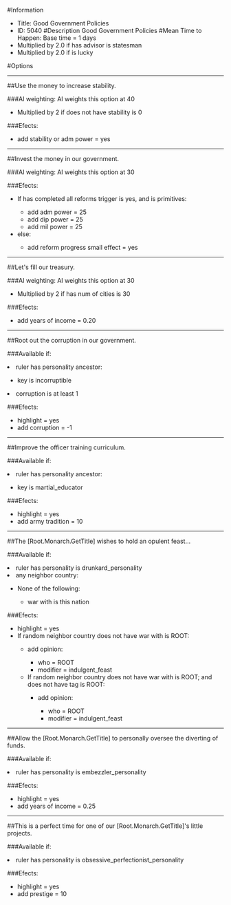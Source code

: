 #Information
 - Title: Good Government Policies
 - ID: 5040
#Description
Good Government Policies
#Mean Time to Happen:
Base time = 1 days
 - Multiplied by 2.0 if has advisor is statesman
 - Multiplied by 2.0 if is lucky

#Options

___
##Use the money to increase stability.

###AI weighting:
AI weights this option at 40
 - Multiplied by 2 if does not have stability is 0


###Efects:<ul><li>add stability or adm power = yes</li></ul>

___
##Invest the money in our government.

###AI weighting:
AI weights this option at 30


###Efects:<ul><li>If has completed all reforms trigger is yes, and is primitives:</li><ul><li>add adm power = 25</li><li>add dip power = 25</li><li>add mil power = 25</li></ul><li>else:</li><ul><li>add reform progress small effect = yes</li></ul></ul>

___
##Let's fill our treasury.

###AI weighting:
AI weights this option at 30
 - Multiplied by 2 if has num of cities is 30


###Efects:<ul><li>add years of income = 0.20</li></ul>

___
##Root out the corruption in our government.

###Available if:
<li>ruler has personality ancestor:</li><ul><li>key is incorruptible</li></ul><li>corruption is at least 1</li>

###Efects:<ul><li>highlight = yes</li><li>add corruption = -1</li></ul>

___
##Improve the officer training curriculum.

###Available if:
<li>ruler has personality ancestor:</li><ul><li>key is martial_educator</li></ul>

###Efects:<ul><li>highlight = yes</li><li>add army tradition = 10</li></ul>

___
##The [Root.Monarch.GetTitle] wishes to hold an opulent feast...

###Available if:
<li>ruler has personality is drunkard_personality</li><li>any neighbor country:</li><ul><li>None of the following:</li><ul><li>war with is this nation</li></ul></ul>

###Efects:<ul><li>highlight = yes</li><li>If random neighbor country does not have war with is ROOT:</li><ul><li>add opinion:</li><ul><li>who = ROOT</li><li>modifier = indulgent_feast</li></ul><li>If random neighbor country does not have war with is ROOT; and does not have tag is ROOT:</li><ul><li>add opinion:</li><ul><li>who = ROOT</li><li>modifier = indulgent_feast</li></ul></ul></ul></ul>

___
##Allow the [Root.Monarch.GetTitle] to personally oversee the diverting of funds.

###Available if:
<li>ruler has personality is embezzler_personality</li>

###Efects:<ul><li>highlight = yes</li><li>add years of income = 0.25</li></ul>

___
##This is a perfect time for one of our [Root.Monarch.GetTitle]'s little projects.

###Available if:
<li>ruler has personality is obsessive_perfectionist_personality</li>

###Efects:<ul><li>highlight = yes</li><li>add prestige = 10</li></ul>
